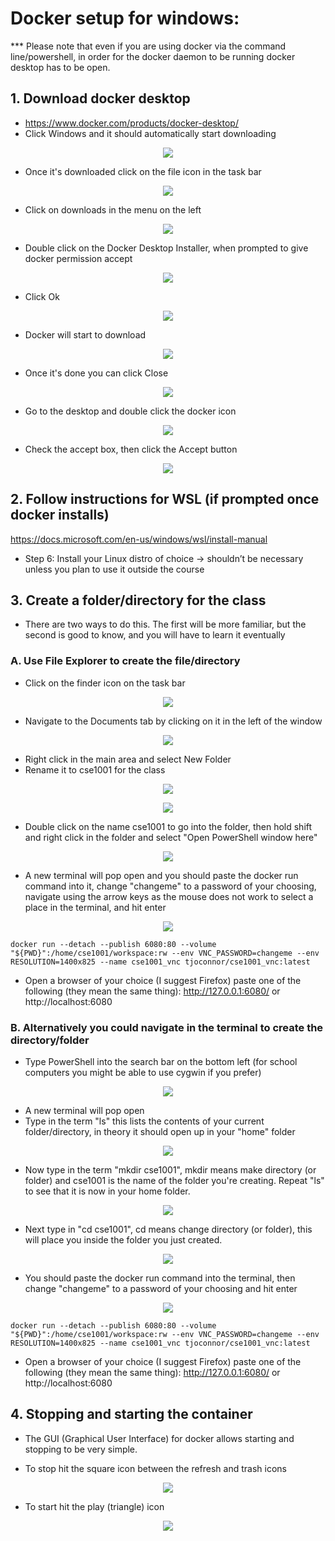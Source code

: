 # Docker setup for windows:

*** Please note that even if you are using docker via the command line/powershell, in order for the docker daemon to be running docker desktop has to be open.

## 1. Download docker desktop  
* https://www.docker.com/products/docker-desktop/  
* Click Windows and it should automatically start downloading

<p align="center">
  <img src="https://github.com/kourtnee/cse1001-novnc/blob/master/images/windows1.png" />
</p>

* Once it's downloaded click on the file icon in the task bar

<p align="center">
  <img src="https://github.com/FITSEC/docker_images/blob/main/cse1001_vnc/images/file1.png" />
</p>

* Click on downloads in the menu on the left

<p align="center">
  <img src="https://github.com/FITSEC/docker_images/blob/main/cse1001_vnc/images/file2.png" />
</p>

* Double click on the Docker Desktop Installer, when prompted to give docker permission accept

<p align="center">
  <img src="https://github.com/FITSEC/docker_images/blob/main/cse1001_vnc/images/windows1.png" />
</p>

* Click Ok

<p align="center">
  <img src="https://github.com/FITSEC/docker_images/blob/main/cse1001_vnc/images/windows2.png" />
</p>

* Docker will start to download

<p align="center">
  <img src="https://github.com/FITSEC/docker_images/blob/main/cse1001_vnc/images/windows3.png" />
</p>

* Once it's done you can click Close

<p align="center">
  <img src="https://github.com/FITSEC/docker_images/blob/main/cse1001_vnc/images/windows4.png" />
</p>

* Go to the desktop and double click the docker icon

<p align="center">
  <img src="https://github.com/FITSEC/docker_images/blob/main/cse1001_vnc/images/windows5.png" />
</p>

* Check the accept box, then click the Accept button

<p align="center">
  <img src="https://github.com/FITSEC/docker_images/blob/main/cse1001_vnc/images/windows6.png" />
</p>



## 2. Follow instructions for WSL (if prompted once docker installs)  
https://docs.microsoft.com/en-us/windows/wsl/install-manual

* Step 6: Install your Linux distro of choice -> shouldn’t be necessary unless you plan to use it outside the course



## 3. Create a folder/directory for the class
* There are two ways to do this. The first will be more familiar, but the second is good to know, and you will have to learn it eventually

### A. Use File Explorer to create the file/directory  
* Click on the finder icon on the task bar

<p align="center">
  <img src="https://github.com/FITSEC/docker_images/blob/main/cse1001_vnc/images/file1.png" />
</p>

* Navigate to the Documents tab by clicking on it in the left of the window

<p align="center">
  <img src="https://github.com/FITSEC/docker_images/blob/main/cse1001_vnc/images/file2.png" />
</p>

* Right click in the main area and select New Folder  
* Rename it to cse1001 for the class

<p align="center">
  <img src="https://github.com/FITSEC/docker_images/blob/main/cse1001_vnc/images/file3.png" />
</p>

<p align="center">
  <img src="https://github.com/FITSEC/docker_images/blob/main/cse1001_vnc/images/file4.png" />
</p>

* Double click on the name cse1001 to go into the folder, then hold shift and right click in the folder and select "Open PowerShell window here"

<p align="center">
  <img src="https://github.com/FITSEC/docker_images/blob/main/cse1001_vnc/images/file5.png" />
</p>

* A new terminal will pop open and you should paste the docker run command into it, change "changeme" to a password of your choosing, navigate using the arrow keys as the mouse does not work to select a place in the terminal, and hit enter

<p align="center">
  <img src="https://github.com/FITSEC/docker_images/blob/main/cse1001_vnc/images/file7.png" />
</p>

```
docker run --detach --publish 6080:80 --volume "${PWD}":/home/cse1001/workspace:rw --env VNC_PASSWORD=changeme --env RESOLUTION=1400x825 --name cse1001_vnc tjoconnor/cse1001_vnc:latest
```

* Open a browser of your choice (I suggest Firefox) paste one of the following (they mean the same thing): http://127.0.0.1:6080/  or  http://localhost:6080


### B. Alternatively you could navigate in the terminal to create the directory/folder
* Type PowerShell into the search bar on the bottom left (for school computers you might be able to use cygwin if you prefer)

<p align="center">
  <img src="https://github.com/FITSEC/docker_images/blob/main/cse1001_vnc/images/power1_1.png" />
</p>

* A new terminal will pop open
* Type in the term "ls" this lists the contents of your current folder/directory, in theory it should open up in your "home" folder

<p align="center">
  <img src="https://github.com/FITSEC/docker_images/blob/main/cse1001_vnc/images/power1.png" />
</p>

* Now type in the term "mkdir cse1001", mkdir means make directory (or folder) and cse1001 is the name of the folder you're creating. Repeat "ls" to see that it is now in your home folder.

<p align="center">
  <img src="https://github.com/FITSEC/docker_images/blob/main/cse1001_vnc/images/power2.png" />
</p>

* Next type in "cd cse1001", cd means change directory (or folder), this will place you inside the folder you just created.

<p align="center">
  <img src="https://github.com/FITSEC/docker_images/blob/main/cse1001_vnc/images/power3.png" />
</p>

* You should paste the docker run command into the terminal, then change "changeme" to a password of your choosing and hit enter

<p align="center">
  <img src="https://github.com/FITSEC/docker_images/blob/main/cse1001_vnc/images/power5.png" />
</p>

```
docker run --detach --publish 6080:80 --volume "${PWD}":/home/cse1001/workspace:rw --env VNC_PASSWORD=changeme --env RESOLUTION=1400x825 --name cse1001_vnc tjoconnor/cse1001_vnc:latest
```

* Open a browser of your choice (I suggest Firefox) paste one of the following (they mean the same thing): http://127.0.0.1:6080/  or  http://localhost:6080


## 4. Stopping and starting the container
* The GUI (Graphical User Interface) for docker allows starting and stopping to be very simple.

* To stop hit the square icon between the refresh and trash icons

<p align="center">
  <img src="https://github.com/FITSEC/docker_images/blob/main/cse1001_vnc/images/gui1.png" />
</p>

* To start hit the play (triangle) icon

<p align="center">
  <img src="https://github.com/FITSEC/docker_images/blob/main/cse1001_vnc/images/gui2.png" />
</p>
